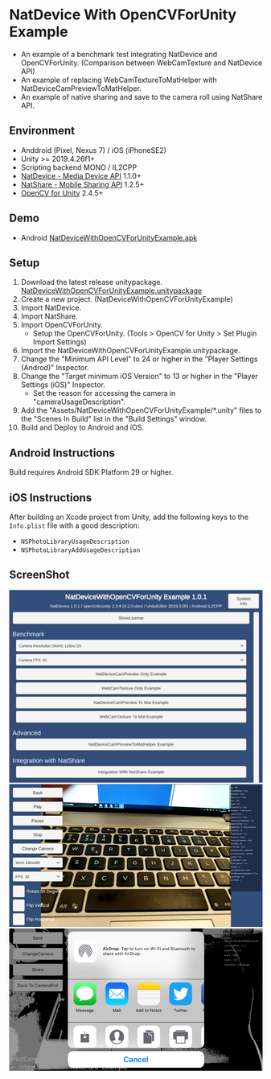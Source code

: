 # NatDevice With OpenCVForUnity Example
- An example of a benchmark test integrating NatDevice and OpenCVForUnity. (Comparison between WebCamTexture and NatDevice API)  
- An example of replacing WebCamTextureToMatHelper with NatDeviceCamPreviewToMatHelper.
- An example of native sharing and save to the camera roll using NatShare API.


## Environment
- Anddroid (Pixel, Nexus 7) / iOS (iPhoneSE2)
- Unity >= 2019.4.26f1+
- Scripting backend MONO / IL2CPP
- [NatDevice - Media Device API](https://assetstore.unity.com/packages/tools/integration/natdevice-media-device-api-162053?aid=1011l4ehR) 1.1.0+
- [NatShare - Mobile Sharing API](https://github.com/natsuite/NatShare) 1.2.5+
- [OpenCV for Unity](https://assetstore.unity.com/packages/tools/integration/opencv-for-unity-21088?aid=1011l4ehR) 2.4.5+


## Demo
- Android [NatDeviceWithOpenCVForUnityExample.apk](https://github.com/EnoxSoftware/NatDeviceWithOpenCVForUnityExample/releases)


## Setup
1. Download the latest release unitypackage. [NatDeviceWithOpenCVForUnityExample.unitypackage](https://github.com/EnoxSoftware/NatDeviceWithOpenCVForUnityExample/releases)
1. Create a new project. (NatDeviceWithOpenCVForUnityExample)
1. Import NatDevice.
1. Import NatShare.
1. Import OpenCVForUnity.
    * Setup the OpenCVForUnity. (Tools > OpenCV for Unity > Set Plugin Import Settings)
1. Import the NatDeviceWithOpenCVForUnityExample.unitypackage.
1. Change the "Minimum API Level" to 24 or higher in the "Player Settings (Androd)" Inspector.
1. Change the "Target minimum iOS Version" to 13 or higher in the "Player Settings (iOS)" Inspector.
    * Set the reason for accessing the camera in "cameraUsageDescription".
1. Add the "Assets/NatDeviceWithOpenCVForUnityExample/*.unity" files to the "Scenes In Build" list in the "Build Settings" window.
1. Build and Deploy to Android and iOS.


## Android Instructions
Build requires Android SDK Platform 29 or higher.


## iOS Instructions
After building an Xcode project from Unity, add the following keys to the `Info.plist` file with a good description:
- `NSPhotoLibraryUsageDescription`
- `NSPhotoLibraryAddUsageDescription`


## ScreenShot
![screenshot01.jpg](screenshot01.jpg) 
![screenshot02.jpg](screenshot02.jpg) 
![screenshot03.jpg](screenshot03.jpg) 
